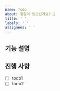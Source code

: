 ```yaml
---
name: Todo
about: 할일이 있으신가요? 📗
title: ' '
labels: ' '
assignees: ' '
---
```


## 기능 설명 <!-- 개발할 기능에 대한 간단한 설명 작성 -->

## 진행 사항 <!-- 할 일 목록을 만들고 진행 사항 표시 -->

- [ ] todo1
- [ ] todo2